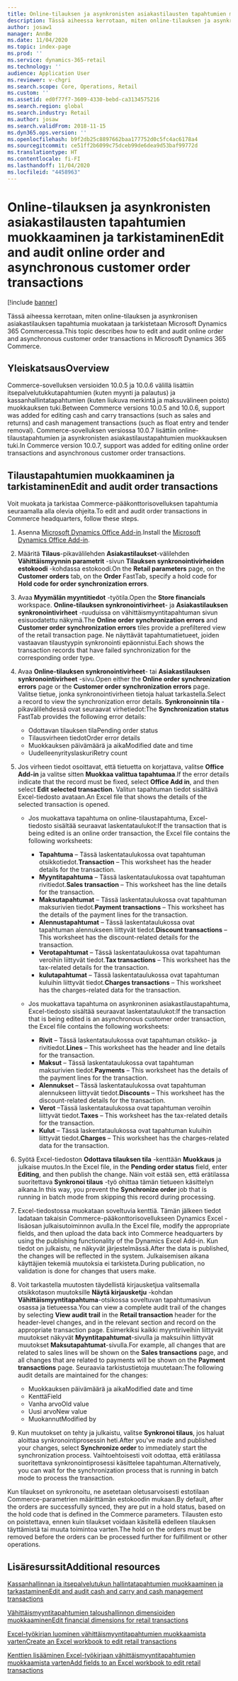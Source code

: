 ```yaml
---
title: Online-tilauksen ja asynkronisten asiakastilausten tapahtumien muokkaaminen ja tarkistaminen
description: Tässä aiheessa kerrotaan, miten online-tilauksen ja asynkronisen asiakastilauksen tapahtumia muokataan ja tarkistetaan Microsoft Dynamics 365 Commercessa.
author: josaw1
manager: AnnBe
ms.date: 11/04/2020
ms.topic: index-page
ms.prod: ''
ms.service: dynamics-365-retail
ms.technology: ''
audience: Application User
ms.reviewer: v-chgri
ms.search.scope: Core, Operations, Retail
ms.custom: ''
ms.assetid: ed0f77f7-3609-4330-bebd-ca3134575216
ms.search.region: global
ms.search.industry: Retail
ms.author: josaw
ms.search.validFrom: 2018-11-15
ms.dyn365.ops.version: ''
ms.openlocfilehash: b9f2db25c8897662baa177752d0c5fc4ac6178a4
ms.sourcegitcommit: ce51ff2b6099c75dceb99de6dea9d53baf99772d
ms.translationtype: HT
ms.contentlocale: fi-FI
ms.lasthandoff: 11/04/2020
ms.locfileid: "4458963"
---
```

# <a name="edit-and-audit-online-order-and-asynchronous-customer-order-transactions"></a><span data-ttu-id="1a1d9-103">Online-tilauksen ja asynkronisten asiakastilausten tapahtumien muokkaaminen ja tarkistaminen</span><span class="sxs-lookup"><span data-stu-id="1a1d9-103">Edit and audit online order and asynchronous customer order transactions</span></span>

[!include [banner](../includes/banner.md)]

<span data-ttu-id="1a1d9-104">Tässä aiheessa kerrotaan, miten online-tilauksen ja asynkronisen asiakastilauksen tapahtumia muokataan ja tarkistetaan Microsoft Dynamics 365 Commercessa.</span><span class="sxs-lookup"><span data-stu-id="1a1d9-104">This topic describes how to edit and audit online order and asynchronous customer order transactions in Microsoft Dynamics 365 Commerce.</span></span>

## <a name="overview"></a><span data-ttu-id="1a1d9-105">Yleiskatsaus</span><span class="sxs-lookup"><span data-stu-id="1a1d9-105">Overview</span></span>

<span data-ttu-id="1a1d9-106">Commerce-sovelluksen versioiden 10.0.5 ja 10.0.6 välillä lisättiin itsepalvelutukkutapahtumien (kuten myynti ja palautus) ja kassanhallintatapahtumien (kuten liukuva merkintä ja maksuvälineen poisto) muokkauksen tuki.</span><span class="sxs-lookup"><span data-stu-id="1a1d9-106">Between Commerce versions 10.0.5 and 10.0.6, support was added for editing cash and carry transactions (such as sales and returns) and cash management transactions (such as float entry and tender removal).</span></span> <span data-ttu-id="1a1d9-107">Commerce-sovelluksen versiossa 10.0.7 lisättiin online-tilaustapahtumien ja asynkronisten asiakastilaustapahtumien muokkauksen tuki.</span><span class="sxs-lookup"><span data-stu-id="1a1d9-107">In Commerce version 10.0.7, support was added for editing online order transactions and asynchronous customer order transactions.</span></span>

## <a name="edit-and-audit-order-transactions"></a><span data-ttu-id="1a1d9-108">Tilaustapahtumien muokkaaminen ja tarkistaminen</span><span class="sxs-lookup"><span data-stu-id="1a1d9-108">Edit and audit order transactions</span></span>

<span data-ttu-id="1a1d9-109">Voit muokata ja tarkistaa Commerce-pääkonttorisovelluksen tapahtumia seuraamalla alla olevia ohjeita.</span><span class="sxs-lookup"><span data-stu-id="1a1d9-109">To edit and audit order transactions in Commerce headquarters, follow these steps.</span></span>

1. <span data-ttu-id="1a1d9-110">Asenna [Microsoft Dynamics Office Add-in](https://appsource.microsoft.com/product/office/WA104379629?tab=Overview).</span><span class="sxs-lookup"><span data-stu-id="1a1d9-110">Install the [Microsoft Dynamics Office Add-in](https://appsource.microsoft.com/product/office/WA104379629?tab=Overview).</span></span>
1. <span data-ttu-id="1a1d9-111">Määritä **Tilaus**-pikavälilehden **Asiakastilaukset**-välilehden **Vähittäismyynnin parametrit** -sivun **Tilauksen synkronointivirheiden estokoodi** -kohdassa estokoodi.</span><span class="sxs-lookup"><span data-stu-id="1a1d9-111">On the **Retail parameters** page, on the **Customer orders** tab, on the **Order** FastTab, specify a hold code for **Hold code for order synchronization errors**.</span></span>
1. <span data-ttu-id="1a1d9-112">Avaa **Myymälän myyntitiedot** -työtila.</span><span class="sxs-lookup"><span data-stu-id="1a1d9-112">Open the **Store financials** workspace.</span></span> <span data-ttu-id="1a1d9-113">**Online-tilauksen synkronointivirheet**- ja **Asiakastilauksen synkronointivirheet** -ruuduissa on vähittäismyyntitapahtuman sivun esisuodatettu näkymä.</span><span class="sxs-lookup"><span data-stu-id="1a1d9-113">The **Online order synchronization errors** and **Customer order synchronization errors** tiles provide a prefiltered view of the retail transaction page.</span></span> <span data-ttu-id="1a1d9-114">Ne näyttävät tapahtumatietueet, joiden vastaavan tilaustyypin synkronointi epäonnistui.</span><span class="sxs-lookup"><span data-stu-id="1a1d9-114">Each shows the transaction records that have failed synchronization for the corresponding order type.</span></span>
1. <span data-ttu-id="1a1d9-115">Avaa **Online-tilauksen synkronointivirheet**- tai **Asiakastilauksen synkronointivirheet** -sivu.</span><span class="sxs-lookup"><span data-stu-id="1a1d9-115">Open either the **Online order synchronization errors** page or the **Customer order synchronization errors** page.</span></span> <span data-ttu-id="1a1d9-116">Valitse tietue, jonka synkronointivirheen tietoja haluat tarkastella.</span><span class="sxs-lookup"><span data-stu-id="1a1d9-116">Select a record to view the synchronization error details.</span></span> <span data-ttu-id="1a1d9-117">**Synkronoinnin tila** -pikavälilehdessä ovat seuraavat virhetiedot:</span><span class="sxs-lookup"><span data-stu-id="1a1d9-117">The **Synchronization status** FastTab provides the following error details:</span></span>

    - <span data-ttu-id="1a1d9-118">Odottavan tilauksen tila</span><span class="sxs-lookup"><span data-stu-id="1a1d9-118">Pending order status</span></span>
    - <span data-ttu-id="1a1d9-119">Tilausvirheen tiedot</span><span class="sxs-lookup"><span data-stu-id="1a1d9-119">Order error details</span></span>
    - <span data-ttu-id="1a1d9-120">Muokkauksen päivämäärä ja aika</span><span class="sxs-lookup"><span data-stu-id="1a1d9-120">Modified date and time</span></span>
    - <span data-ttu-id="1a1d9-121">Uudelleenyrityslaskuri</span><span class="sxs-lookup"><span data-stu-id="1a1d9-121">Retry count</span></span>

1. <span data-ttu-id="1a1d9-122">Jos virheen tiedot osoittavat, että tietuetta on korjattava, valitse **Office Add-in** ja valitse sitten **Muokkaa valittua tapahtumaa**.</span><span class="sxs-lookup"><span data-stu-id="1a1d9-122">If the error details indicate that the record must be fixed, select **Office Add in**, and then select **Edit selected transaction**.</span></span> <span data-ttu-id="1a1d9-123">Valitun tapahtuman tiedot sisältävä Excel-tiedosto avataan.</span><span class="sxs-lookup"><span data-stu-id="1a1d9-123">An Excel file that shows the details of the selected transaction is opened.</span></span>

    - <span data-ttu-id="1a1d9-124">Jos muokattava tapahtuma on online-tilaustapahtuma, Excel-tiedosto sisältää seuraavat laskentataulukot:</span><span class="sxs-lookup"><span data-stu-id="1a1d9-124">If the transaction that is being edited is an online order transaction, the Excel file contains the following worksheets:</span></span>

        - <span data-ttu-id="1a1d9-125">**Tapahtuma** – Tässä laskentataulukossa ovat tapahtuman otsikkotiedot.</span><span class="sxs-lookup"><span data-stu-id="1a1d9-125">**Transaction** – This worksheet has the header details for the transaction.</span></span>
        - <span data-ttu-id="1a1d9-126">**Myyntitapahtuma** – Tässä laskentataulukossa ovat tapahtuman rivitiedot.</span><span class="sxs-lookup"><span data-stu-id="1a1d9-126">**Sales transaction** – This worksheet has the line details for the transaction.</span></span>
        - <span data-ttu-id="1a1d9-127">**Maksutapahtumat** – Tässä laskentataulukossa ovat tapahtuman maksurivien tiedot.</span><span class="sxs-lookup"><span data-stu-id="1a1d9-127">**Payment transactions** – This worksheet has the details of the payment lines for the transaction.</span></span>
        - <span data-ttu-id="1a1d9-128">**Alennustapahtumat** – Tässä laskentataulukossa ovat tapahtuman alennukseen liittyvät tiedot.</span><span class="sxs-lookup"><span data-stu-id="1a1d9-128">**Discount transactions** – This worksheet has the discount-related details for the transaction.</span></span>
        - <span data-ttu-id="1a1d9-129">**Verotapahtumat** – Tässä laskentataulukossa ovat tapahtuman veroihin liittyvät tiedot.</span><span class="sxs-lookup"><span data-stu-id="1a1d9-129">**Tax transactions** – This worksheet has the tax-related details for the transaction.</span></span>
        - <span data-ttu-id="1a1d9-130">**kulutapahtumat** – Tässä laskentataulukossa ovat tapahtuman kuluihin liittyvät tiedot.</span><span class="sxs-lookup"><span data-stu-id="1a1d9-130">**Charges transactions** – This worksheet has the charges-related data for the transaction.</span></span>

    - <span data-ttu-id="1a1d9-131">Jos muokattava tapahtuma on asynkroninen asiakastilaustapahtuma, Excel-tiedosto sisältää seuraavat laskentataulukot:</span><span class="sxs-lookup"><span data-stu-id="1a1d9-131">If the transaction that is being edited is an asynchronous customer order transaction, the Excel file contains the following worksheets:</span></span>

        - <span data-ttu-id="1a1d9-132">**Rivit** – Tässä laskentataulukossa ovat tapahtuman otsikko- ja rivitiedot.</span><span class="sxs-lookup"><span data-stu-id="1a1d9-132">**Lines** – This worksheet has the header and line details for the transaction.</span></span>
        - <span data-ttu-id="1a1d9-133">**Maksut** – Tässä laskentataulukossa ovat tapahtuman maksurivien tiedot.</span><span class="sxs-lookup"><span data-stu-id="1a1d9-133">**Payments** – This worksheet has the details of the payment lines for the transaction.</span></span>
        - <span data-ttu-id="1a1d9-134">**Alennukset** – Tässä laskentataulukossa ovat tapahtuman alennukseen liittyvät tiedot.</span><span class="sxs-lookup"><span data-stu-id="1a1d9-134">**Discounts** – This worksheet has the discount-related details for the transaction.</span></span>
        - <span data-ttu-id="1a1d9-135">**Verot** –Tässä laskentataulukossa ovat tapahtuman veroihin liittyvät tiedot.</span><span class="sxs-lookup"><span data-stu-id="1a1d9-135">**Taxes** – This worksheet has the tax-related details for the transaction.</span></span>
        - <span data-ttu-id="1a1d9-136">**Kulut** – Tässä laskentataulukossa ovat tapahtuman kuluihin liittyvät tiedot.</span><span class="sxs-lookup"><span data-stu-id="1a1d9-136">**Charges** – This worksheet has the charges-related data for the transaction.</span></span>

1. <span data-ttu-id="1a1d9-137">Syötä Excel-tiedoston **Odottava tilauksen tila** -kenttään **Muokkaus** ja julkaise muutos.</span><span class="sxs-lookup"><span data-stu-id="1a1d9-137">In the Excel file, in the **Pending order status** field, enter **Editing**, and then publish the change.</span></span> <span data-ttu-id="1a1d9-138">Näin voit estää sen, että erätilassa suoritettava **Synkronoi tilaus** -työ ohittaa tämän tietueen käsittelyn aikana.</span><span class="sxs-lookup"><span data-stu-id="1a1d9-138">In this way, you prevent the **Synchronize order** job that is running in batch mode from skipping this record during processing.</span></span>
1. <span data-ttu-id="1a1d9-139">Excel-tiedostossa muokataan soveltuvia kenttiä. Tämän jälkeen tiedot ladataan takaisin Commerce-pääkonttorisovellukseen Dynamics Excel -lisäosan julkaisutoiminnon avulla.</span><span class="sxs-lookup"><span data-stu-id="1a1d9-139">In the Excel file, modify the appropriate fields, and then upload the data back into Commerce headquarters by using the publishing functionality of the Dynamics Excel Add-in.</span></span> <span data-ttu-id="1a1d9-140">Kun tiedot on julkaistu, ne näkyvät järjestelmässä.</span><span class="sxs-lookup"><span data-stu-id="1a1d9-140">After the data is published, the changes will be reflected in the system.</span></span> <span data-ttu-id="1a1d9-141">Julkaisemisen aikana käyttäjien tekemiä muutoksia ei tarkisteta.</span><span class="sxs-lookup"><span data-stu-id="1a1d9-141">During publication, no validation is done for changes that users make.</span></span>
1. <span data-ttu-id="1a1d9-142">Voit tarkastella muutosten täydellistä kirjausketjua valitsemalla otsikkotason muutoksille **Näytä kirjausketju** -kohdan **Vähittäismyyntitapahtuma**-otsikossa soveltuvan tapahtumasivun osassa ja tietueessa.</span><span class="sxs-lookup"><span data-stu-id="1a1d9-142">You can view a complete audit trail of the changes by selecting **View audit trail** in the **Retail transaction** header for the header-level changes, and in the relevant section and record on the appropriate transaction page.</span></span> <span data-ttu-id="1a1d9-143">Esimerkiksi kaikki myyntiriveihin liittyvät muutokset näkyvät **Myyntitapahtumat**-sivulla ja maksuihin liittyvät muutokset **Maksutapahtumat**-sivulla.</span><span class="sxs-lookup"><span data-stu-id="1a1d9-143">For example, all changes that are related to sales lines will be shown on the **Sales transactions** page, and all changes that are related to payments will be shown on the **Payment transactions** page.</span></span> <span data-ttu-id="1a1d9-144">Seuraavia tarkistustietoja muutetaan:</span><span class="sxs-lookup"><span data-stu-id="1a1d9-144">The following audit details are maintained for the changes:</span></span>

    - <span data-ttu-id="1a1d9-145">Muokkauksen päivämäärä ja aika</span><span class="sxs-lookup"><span data-stu-id="1a1d9-145">Modified date and time</span></span>
    - <span data-ttu-id="1a1d9-146">Kenttä</span><span class="sxs-lookup"><span data-stu-id="1a1d9-146">Field</span></span>
    - <span data-ttu-id="1a1d9-147">Vanha arvo</span><span class="sxs-lookup"><span data-stu-id="1a1d9-147">Old value</span></span>
    - <span data-ttu-id="1a1d9-148">Uusi arvo</span><span class="sxs-lookup"><span data-stu-id="1a1d9-148">New value</span></span>
    - <span data-ttu-id="1a1d9-149">Muokannut</span><span class="sxs-lookup"><span data-stu-id="1a1d9-149">Modified by</span></span>

1. <span data-ttu-id="1a1d9-150">Kun muutokset on tehty ja julkaistu, valitse **Synkronoi tilaus**, jos haluat aloittaa synkronointiprosessin heti.</span><span class="sxs-lookup"><span data-stu-id="1a1d9-150">After you've made and published your changes, select **Synchronize order** to immediately start the synchronization process.</span></span> <span data-ttu-id="1a1d9-151">Vaihtoehtoisesti voit odottaa, että erätilassa suoritettava synkronointiprosessi käsittelee tapahtuman.</span><span class="sxs-lookup"><span data-stu-id="1a1d9-151">Alternatively, you can wait for the synchronization process that is running in batch mode to process the transaction.</span></span>

<span data-ttu-id="1a1d9-152">Kun tilaukset on synkronoitu, ne asetetaan oletusarvoisesti estotilaan Commerce-parametrien määrittämän estokoodin mukaan.</span><span class="sxs-lookup"><span data-stu-id="1a1d9-152">By default, after the orders are successfully synced, they are put in a hold status, based on the hold code that is defined in the Commerce parameters.</span></span> <span data-ttu-id="1a1d9-153">Tilausten esto on poistettava, ennen kuin tilaukset voidaan käsitellä edelleen tilauksen täyttämistä tai muuta toimintoa varten.</span><span class="sxs-lookup"><span data-stu-id="1a1d9-153">The hold on the orders must be removed before the orders can be processed further for fulfillment or other operations.</span></span>

## <a name="additional-resources"></a><span data-ttu-id="1a1d9-154">Lisäresurssit</span><span class="sxs-lookup"><span data-stu-id="1a1d9-154">Additional resources</span></span>

[<span data-ttu-id="1a1d9-155">Kassanhallinnan ja itsepalvelutukun hallintatapahtumien muokkaaminen ja tarkastaminen</span><span class="sxs-lookup"><span data-stu-id="1a1d9-155">Edit and audit cash and carry and cash management transactions</span></span>](edit-cash-trans.md)

[<span data-ttu-id="1a1d9-156">Vähittäismyyntitapahtumien taloushallinnon dimensioiden muokkaaminen</span><span class="sxs-lookup"><span data-stu-id="1a1d9-156">Edit financial dimensions for retail transactions</span></span>](edit-financial-dim.md)

[<span data-ttu-id="1a1d9-157">Excel-työkirjan luominen vähittäismyyntitapahtumien muokkaamista varten</span><span class="sxs-lookup"><span data-stu-id="1a1d9-157">Create an Excel workbook to edit retail transactions</span></span>](create-excel-edit.md)

[<span data-ttu-id="1a1d9-158">Kenttien lisääminen Excel-työkirjaan vähittäismyyntitapahtumien muokkaamista varten</span><span class="sxs-lookup"><span data-stu-id="1a1d9-158">Add fields to an Excel workbook to edit retail transactions</span></span>](add-fields-excel.md)
